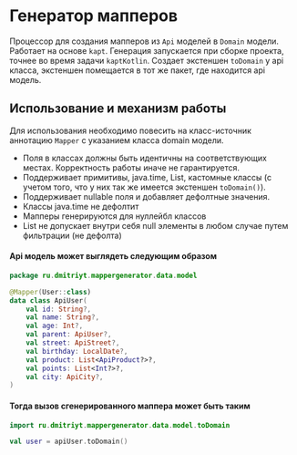 # Генератор мапперов
Процессор для создания мапперов из `Api` моделей в `Domain` модели.
Работает на основе `kapt`.
Генерация запускается при сборке проекта, точнее во время задачи `kaptKotlin`.
Создает экстеншен `toDomain` у api класса, экстеншен помещается в тот же пакет, где находится api модель.

## Использование и механизм работы
Для использования необходимо повесить на класс-источник аннотацию `Mapper` с указанием класса domain модели.
- Поля в классах должны быть идентичны на соответствующих местах. Корректность работы иначе не гарантируется.
- Поддерживает примитивы, java.time, List, кастомные классы (с учетом того, что у них так же имеется экстеншен `toDomain()`).
- Поддерживает nullable поля и добавляет дефолтные значения.
- Классы java.time не дефолтит
- Мапперы генерируются для нуллейбл классов
- List не допускает внутри себя null элементы в любом случае путем фильтрации (не дефолта)

#### Api модель может выглядеть следующим образом
```kotlin
package ru.dmitriyt.mappergenerator.data.model

@Mapper(User::class)
data class ApiUser(
    val id: String?,
    val name: String?,
    val age: Int?,
    val parent: ApiUser?,
    val street: ApiStreet?,
    val birthday: LocalDate?,
    val product: List<ApiProduct?>?,
    val points: List<Int?>?,
    val city: ApiCity?,
)
```

#### Тогда вызов сгенерированного маппера может быть таким
```kotlin
import ru.dmitriyt.mappergenerator.data.model.toDomain

val user = apiUser.toDomain()
```
